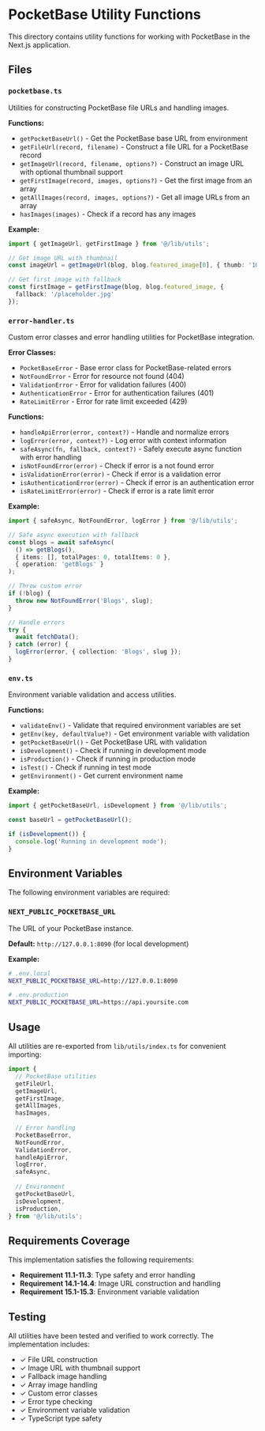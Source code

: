 # PocketBase Utility Functions

This directory contains utility functions for working with PocketBase in the Next.js application.

## Files

### `pocketbase.ts`
Utilities for constructing PocketBase file URLs and handling images.

**Functions:**
- `getPocketBaseUrl()` - Get the PocketBase base URL from environment
- `getFileUrl(record, filename)` - Construct a file URL for a PocketBase record
- `getImageUrl(record, filename, options?)` - Construct an image URL with optional thumbnail support
- `getFirstImage(record, images, options?)` - Get the first image from an array
- `getAllImages(record, images, options?)` - Get all image URLs from an array
- `hasImages(images)` - Check if a record has any images

**Example:**
```typescript
import { getImageUrl, getFirstImage } from '@/lib/utils';

// Get image URL with thumbnail
const imageUrl = getImageUrl(blog, blog.featured_image[0], { thumb: '100x100' });

// Get first image with fallback
const firstImage = getFirstImage(blog, blog.featured_image, { 
  fallback: '/placeholder.jpg' 
});
```

### `error-handler.ts`
Custom error classes and error handling utilities for PocketBase integration.

**Error Classes:**
- `PocketBaseError` - Base error class for PocketBase-related errors
- `NotFoundError` - Error for resource not found (404)
- `ValidationError` - Error for validation failures (400)
- `AuthenticationError` - Error for authentication failures (401)
- `RateLimitError` - Error for rate limit exceeded (429)

**Functions:**
- `handleApiError(error, context?)` - Handle and normalize errors
- `logError(error, context?)` - Log error with context information
- `safeAsync(fn, fallback, context?)` - Safely execute async function with error handling
- `isNotFoundError(error)` - Check if error is a not found error
- `isValidationError(error)` - Check if error is a validation error
- `isAuthenticationError(error)` - Check if error is an authentication error
- `isRateLimitError(error)` - Check if error is a rate limit error

**Example:**
```typescript
import { safeAsync, NotFoundError, logError } from '@/lib/utils';

// Safe async execution with fallback
const blogs = await safeAsync(
  () => getBlogs(),
  { items: [], totalPages: 0, totalItems: 0 },
  { operation: 'getBlogs' }
);

// Throw custom error
if (!blog) {
  throw new NotFoundError('Blogs', slug);
}

// Handle errors
try {
  await fetchData();
} catch (error) {
  logError(error, { collection: 'Blogs', slug });
}
```

### `env.ts`
Environment variable validation and access utilities.

**Functions:**
- `validateEnv()` - Validate that required environment variables are set
- `getEnv(key, defaultValue?)` - Get environment variable with validation
- `getPocketBaseUrl()` - Get PocketBase URL with validation
- `isDevelopment()` - Check if running in development mode
- `isProduction()` - Check if running in production mode
- `isTest()` - Check if running in test mode
- `getEnvironment()` - Get current environment name

**Example:**
```typescript
import { getPocketBaseUrl, isDevelopment } from '@/lib/utils';

const baseUrl = getPocketBaseUrl();

if (isDevelopment()) {
  console.log('Running in development mode');
}
```

## Environment Variables

The following environment variables are required:

### `NEXT_PUBLIC_POCKETBASE_URL`
The URL of your PocketBase instance.

**Default:** `http://127.0.0.1:8090` (for local development)

**Example:**
```bash
# .env.local
NEXT_PUBLIC_POCKETBASE_URL=http://127.0.0.1:8090

# .env.production
NEXT_PUBLIC_POCKETBASE_URL=https://api.yoursite.com
```

## Usage

All utilities are re-exported from `lib/utils/index.ts` for convenient importing:

```typescript
import {
  // PocketBase utilities
  getFileUrl,
  getImageUrl,
  getFirstImage,
  getAllImages,
  hasImages,
  
  // Error handling
  PocketBaseError,
  NotFoundError,
  ValidationError,
  handleApiError,
  logError,
  safeAsync,
  
  // Environment
  getPocketBaseUrl,
  isDevelopment,
  isProduction,
} from '@/lib/utils';
```

## Requirements Coverage

This implementation satisfies the following requirements:

- **Requirement 11.1-11.3**: Type safety and error handling
- **Requirement 14.1-14.4**: Image URL construction and handling
- **Requirement 15.1-15.3**: Environment variable validation

## Testing

All utilities have been tested and verified to work correctly. The implementation includes:

- ✓ File URL construction
- ✓ Image URL with thumbnail support
- ✓ Fallback image handling
- ✓ Array image handling
- ✓ Custom error classes
- ✓ Error type checking
- ✓ Environment variable validation
- ✓ TypeScript type safety
